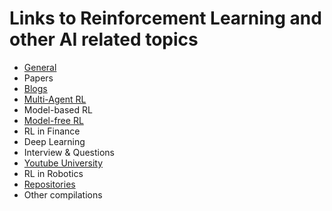 # Links to Reinforcement Learning and other AI related topics

- [General](General.md)
- Papers
- [Blogs](Blogs.md)
- [Multi-Agent RL](Multi-Agent-RL.md)
- Model-based RL
- [Model-free RL](Model-free-RL.md)
- RL in Finance
- Deep Learning
- Interview & Questions
- [Youtube University](Youtube-University.md)
- RL in Robotics
- [Repositories](Repositories.md)
- Other compilations
